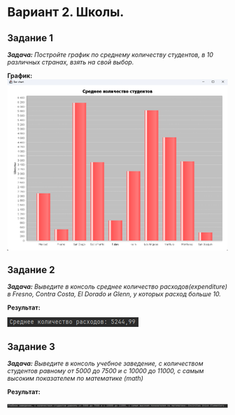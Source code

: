 # Вариант 2. Школы.

## Задание 1
***Задача:*** *Постройте график по среднему количеству студентов, в 10 различных странах, взять на свой выбор.*

**График:**
![Graphic](Pictures/graph.png)


## Задание 2
***Задача:*** *Выведите в консоль среднее количество расходов(expenditure) в Fresno, Contra Costa, El Dorado и Glenn, у которых расход больше 10.*

**Результат:**

![alt text](Pictures/res_2.png)


## Задание 3
***Задача:*** *Выведите в консоль учебное заведение, с количеством студентов равному от 5000 до 7500 и с 10000 до 11000, с самым высоким показателем по математике (math)*

**Результат:**

![alt text](Pictures/res_3.png)